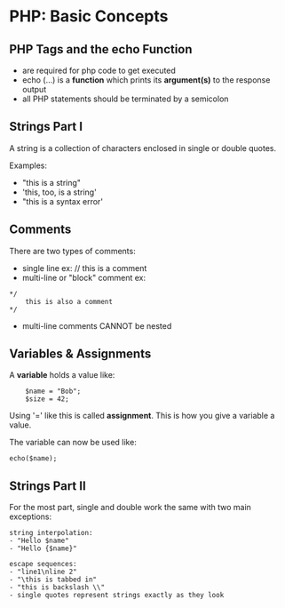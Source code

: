 # PHP: Basic Concepts

## PHP Tags and the echo Function

<?php echo ("hello php!"); ?>

- <?php ... ?> are required for php code to get executed
- echo (...) is a __function__ which prints its __argument(s)__ to the response output
- all PHP statements should be terminated by a semicolon

## Strings Part I

A string is a collection of characters enclosed in single or double quotes.

Examples:
- "this is a string"
- 'this, too, is a string'
- "this is a syntax error'

## Comments

There are two types of comments:
- single line ex: // this is a comment
- multi-line or "block" comment ex: 
```
*/ 
	this is also a comment
*/
```
- multi-line comments CANNOT be nested

## Variables & Assignments

A __variable__ holds a value like:
```
	$name = "Bob";
	$size = 42;
```

Using '=' like this is called __assignment__. This is how you give a variable a value. 

The variable can now be used like: 
```
echo($name);
```

## Strings Part II

For the most part, single and double work the same with two main exceptions:
```
string interpolation:
- "Hello $name"
- "Hello {$name}"
```
```
escape sequences:
- "line1\nline 2"
- "\this is tabbed in"
- "this is backslash \\"
- single quotes represent strings exactly as they look
```
